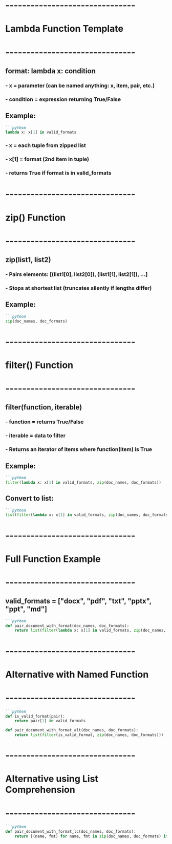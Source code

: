 # -------------------------------
# Lambda Function Template
# -------------------------------
## format: lambda x: condition
### - x = parameter (can be named anything: x, item, pair, etc.)
### - condition = expression returning True/False

## Example:
```markdown 
```python
lambda x: x[1] in valid_formats
```
### - x = each tuple from zipped list
### - x[1] = format (2nd item in tuple)
### - returns True if format is in valid_formats

# -------------------------------
# zip() Function
# -------------------------------
## zip(list1, list2)
### - Pairs elements: [(list1[0], list2[0]), (list1[1], list2[1]), ...]
### - Stops at shortest list (truncates silently if lengths differ)

## Example:
```markdown 
```python
zip(doc_names, doc_formats)
```

# -------------------------------
# filter() Function
# -------------------------------
## filter(function, iterable)
### - function = returns True/False
### - iterable = data to filter
### - Returns an iterator of items where function(item) is True

## Example:
```markdown 
```python 
filter(lambda x: x[1] in valid_formats, zip(doc_names, doc_formats))
```

## Convert to list:
```markdown 
```python 
list(filter(lambda x: x[1] in valid_formats, zip(doc_names, doc_formats)))
```

# -------------------------------
# Full Function Example
# -------------------------------
## valid_formats = ["docx", "pdf", "txt", "pptx", "ppt", "md"]

```markdown 
```python 
def pair_document_with_format(doc_names, doc_formats):
    return list(filter(lambda x: x[1] in valid_formats, zip(doc_names, doc_formats)))
```  
# -------------------------------
# Alternative with Named Function
# -------------------------------
```markdown 
```python 
def is_valid_format(pair):
    return pair[1] in valid_formats

def pair_document_with_format_alt(doc_names, doc_formats):
    return list(filter(is_valid_format, zip(doc_names, doc_formats)))
```
# -------------------------------
# Alternative using List Comprehension
# -------------------------------
```markdown 
```python 
def pair_document_with_format_lc(doc_names, doc_formats):
    return [(name, fmt) for name, fmt in zip(doc_names, doc_formats) if fmt in valid_formats]
```
